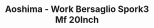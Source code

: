 ---
layout: product
title: "Aoshima - Work Bersaglio Spork3 Mf 20Inch"
price: "TBA" 
desc: "N/A"
img_path: "/assets/img/AO54659.webp"
brand: "N/A"
available: false
special_offer: false
new: false
soon: false
cat: "010000"
subcat: "013700"
subsubcat: "0N/A"
sifra: "AO54659"
popular: false
spec: false
---